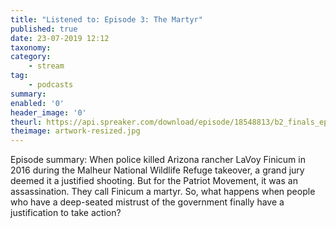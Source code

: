 ```yaml
---
title: "Listened to: Episode 3: The Martyr"
published: true
date: 23-07-2019 12:12
taxonomy:
category:
	- stream
tag:
	- podcasts
summary:
enabled: '0'
header_image: '0'
theurl: https://api.spreaker.com/download/episode/18548813/b2_finals_ep3.mp3
theimage: artwork-resized.jpg
--- 
```

Episode summary: When police killed Arizona rancher LaVoy Finicum in 2016 during the Malheur National Wildlife Refuge takeover, a grand jury deemed it a justified shooting. But for the Patriot Movement, it was an assassination. They call Finicum a martyr. So, what happens when people who have a deep-seated mistrust of the government finally have a justification to take action?
